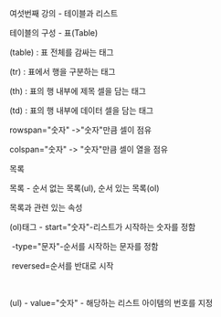 여섯번째 강의 - 테이블과 리스트



테이블의 구성 - 표(Table)

(table) : 표 전체를 감싸는 태그

(tr) : 표에서 행을 구분하는 태그

(th) : 표의 행 내부에 제목 셀을 담는 태그

(td) : 표의 행 내부에 데이터 셀을 담는 태그



rowspan="숫자" ->"숫자"만큼 셀이 점유

colspan="숫자" -> "숫자"만큼 셀이 열을 점유



목록

목록 - 순서 없는 목록(ul), 순서 있는 목록(ol)



목록과 관련 있는 속성

(ol)태그 - start="숫자"-리스트가 시작하는 숫자를 정함

​             -type="문자"-순서를 시작하는 문자를 정함

​      reversed=순서를 반대로 시작

​     

(ul) - value="숫자" - 해당하는 리스트 아이템의 번호를 지정